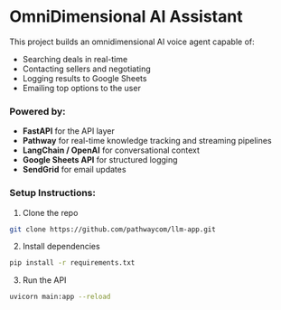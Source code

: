 # OmniDimensional AI Assistant

This project builds an omnidimensional AI voice agent capable of:
- Searching deals in real-time
- Contacting sellers and negotiating
- Logging results to Google Sheets
- Emailing top options to the user

### Powered by:
- **FastAPI** for the API layer
- **Pathway** for real-time knowledge tracking and streaming pipelines
- **LangChain / OpenAI** for conversational context
- **Google Sheets API** for structured logging
- **SendGrid** for email updates

### Setup Instructions:
1. Clone the repo
```bash
git clone https://github.com/pathwaycom/llm-app.git
```
2. Install dependencies
```bash
pip install -r requirements.txt
```
3. Run the API
```bash
uvicorn main:app --reload
```
